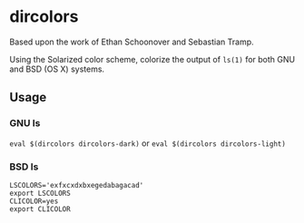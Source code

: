 dircolors
=========

Based upon the work of Ethan Schoonover and Sebastian Tramp.

Using the Solarized color scheme, colorize the output of `ls(1)` for
both GNU and BSD (OS X) systems.

Usage
-----

### GNU ls
`eval $(dircolors dircolors-dark)`
or
`eval $(dircolors dircolors-light)`


### BSD ls
```
LSCOLORS='exfxcxdxbxegedabagacad'
export LSCOLORS
CLICOLOR=yes
export CLICOLOR
```
